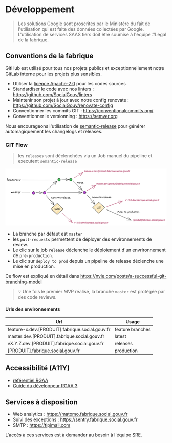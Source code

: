# Développement

> Les solutions Google sont proscrites par le Ministère du fait de l'utilisation qui est faite des données collectées par Google. L'utilisation de services SAAS tiers doit être soumise à l'équipe #Legal de la fabrique.

## Conventions de la fabrique

GitHub est utilisé pour tous nos projets publics et exceptionnellement notre GitLab interne pour les projets plus sensibles.

- Utiliser la [licence Apache-2.0](https://www.numerique.gouv.fr/publications/politique-logiciel-libre/pratique/#aide-au-choix-de-la-licence) pour les codes sources
- Standardiser le code avec nos linters : https://github.com/SocialGouv/linters
- Maintenir son projet à jour avec notre config renovate : https://github.com/SocialGouv/renovate-config
- Conventionner les commits GIT : https://conventionalcommits.org/
- Conventionner le versionning : https://semver.org

Nous encourageons l'utilisation de [semantic-release](https://github.com/semantic-release/semantic-release) pour générer automagiquement les changelogs et releases.

### GIT Flow

> les `releases` sont déclenchées via un Job manuel du pipeline et executent `semantic-release`

[![](_media/git-flow-simple.png ":size=700x280")](https://excalidraw.com/#json=4862780838510592,zs4LSGlOakVxt7FOJyO0Nw)

- La branche par défaut est `master`
- les `pull-requests` permettent de déployer des environnements de review.
- Le clic sur le job `release` déclenche le déploiement d'un envrironnement de `pré-production`.
- Le clic sur `deploy to prod` depuis un pipeline de release déclenche une mise en production.

Ce flow est expliqué en détail dans https://nvie.com/posts/a-successful-git-branching-model

> 💡 Une fois le premier MVP réalisé, la branche `master` est protégée par des code reviews.

#### Urls des environnements

| Url                                             | Usage            |
| ----------------------------------------------- | ---------------- |
| feature-x.dev.[PRODUIT].fabrique.social.gouv.fr | feature branches |
| master.dev.[PRODUIT].fabrique.social.gouv.fr    | latest           |
| vX.Y.Z.dev.[PRODUIT].fabrique.social.gouv.fr    | releases         |
| [PRODUIT].fabrique.social.gouv.fr               | production       |

## Accessibilité (A11Y)

- [référentiel RGAA](http://references.modernisation.gouv.fr/rgaa-accessibilite/)
- [Guide du développeur RGAA 3](https://github.com/DISIC/guide-developpeur)

## Services à disposition

- Web analytics : https://matomo.fabrique.social.gouv.fr
- Suivi des exceptions : https://sentry.fabrique.social.gouv.fr
- SMTP : https://tipimail.com

L'accès à ces services est à demander au besoin à l'équipe SRE.

